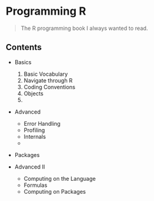 # Programming R

> The R programming book I always wanted to read.


## Contents
   - Basics
     1. Basic Vocabulary
     2. Navigate through R
     3. Coding Conventions
     4. Objects
     5. 

   - Advanced
     - Error Handling 
     - Profiling
     - Internals
     -  

   - Packages

   - Advanced II
     - Computing on the Language
     - Formulas
     - Computing on Packages
